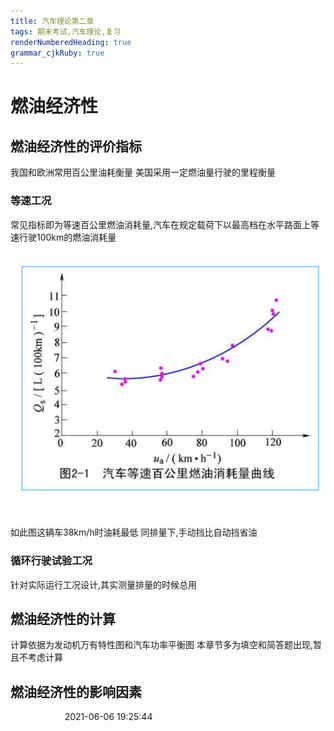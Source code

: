 ```yaml
---
title: 汽车理论第二章
tags: 期末考试,汽车理论,复习
renderNumberedHeading: true
grammar_cjkRuby: true
---
```

# 燃油经济性
## 燃油经济性的评价指标
我国和欧洲常用百公里油耗衡量
美国采用一定燃油量行驶的里程衡量
### 等速工况
常见指标即为等速百公里燃油消耗量,汽车在规定载荷下以最高档在水平路面上等速行驶100km的燃油消耗量
![enter description here](https://raw.githubusercontent.com/lethe47/story-picture/main/小书匠/1622979940665.png)
如此图这辆车38km/h时油耗最低
同排量下,手动挡比自动挡省油
### 循环行驶试验工况
针对实际运行工况设计,其实测量排量的时候总用
## 燃油经济性的计算
计算依据为发动机万有特性图和汽车功率平衡图
本章节多为填空和简答题出现,暂且不考虑计算
## 燃油经济性的影响因素







&nbsp;
&nbsp;
&nbsp;
&nbsp;
&nbsp;
&nbsp;
&nbsp;
&nbsp;
&nbsp;
&nbsp;
&nbsp;
2021-06-06 19:25:44